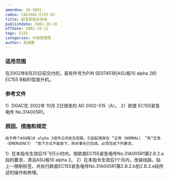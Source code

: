 ```yaml
---
amendno: 39-3801
cadno: CAD2002-E155-02
title: 起落架指示系统
publishdate: 2002-10-18
effdate: 2002-10-21
tags: E155
categories: 中南管理局
author: 祝海鹰
---
```


### 适用范围 
在2002年8月20日前交付的，装有件号为P/N SE07451的ASU板10 alpha 2的EC155 B和B1型直升机。

<!--more-->
### 参考文件
1）DGAC在 2002年 10月 2日颁发的 AD 2002-515（A）。
 2）欧直 
EC155紧急电传 No.31A005R1。

### 原因、措施和规定 
    由于两个ASU板10 alpha 2组件之间发生短路，引起起落架在 “正常（NORMAL） ”和“应急（EMERGENCY） ”放下方式不能放下。除非事先已完成，必须完成下列要求。 
1）在本指令生效后15飞行小时内，按欧直EC155紧急电传No.31A005R1第2.B.2.a段的要求，清洁ASU板10 alpha 2。 
    2）在本指令生效后1个月内，改装线路，贴上一限制标签，并执行欧直EC155紧急电传No.31A005R1第2.B.2.b到2.B.2.e段所述的操作和修理。

